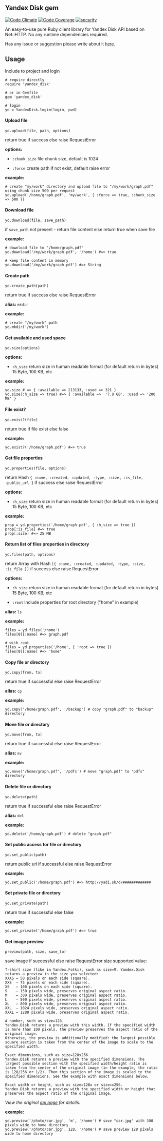 ## Yandex Disk gem
[![Code Climate](https://codeclimate.com/github/denwwer/yandex_disk.png?t=1)](https://codeclimate.com/github/denwwer/yandex_disk)
[![Code Coverage](https://codeclimate.com/github/denwwer/yandex_disk/coverage.png)](https://codeclimate.com/github/denwwer/yandex_disk)
[![security](https://hakiri.io/github/denwwer/yandex_disk/master.svg)](https://hakiri.io/github/denwwer/yandex_disk/master)

An easy-to-use pure Ruby client library for Yandex Disk API based on Net::HTTP. No any runtime dependencies required.

Has any issue or suggestion please write about it [here](https://github.com/denwwer/yandex_disk/issues).
## Usage
Include to project and login

    # require directly
    require 'yandex_disk'
    
    # or in Gemfile
    gem 'yandex_disk'
    
    # login
    yd = YandexDisk.login(login, pwd)
#### Upload file

    yd.upload(file, path, options)
return true if success else raise RequestError

**options:**

* `:chunk_size` file chunk size, default is 1024

* `:force` create path if not exist, default raise error


**example:**

    # create "my/work" directory and upload file to "/my/work/graph.pdf" using chunk size 500 per request
    yd.upload('/home/graph.pdf', 'my/work', { :force => true, :chunk_size => 500 })

#### Download file

    yd.download(file, save_path)

if `save_path` not present - return file content else return true when save file

**example:**
  
    # download file to "/home/graph.pdf"
    yd.download('/my/work/graph.pdf', '/home') #=> true
    
    # keep file content in memory
    yd.download('/my/work/graph.pdf') #=> String
#### Create path

    yd.create_path(path)

return true if success else raise RequestError

  **alias:** `mkdir`

  **example:**

    # create "/my/work" path
    yd.mkdir('/my/work')
#### Get available and used space

    yd.size(options)

  **options:**

  * `:h_size` return size in human readable format (for default return in bytes) 15 Byte, 100 KB, etc

  **example:**

    yd.size # => { :available => 213133, :used => 321 }
    yd.size(:h_size => true) #=> { :available =>  '7.8 GB', :used => '200 MB' }
#### File exist?

    yd.exist?(file) 

return true if file exist else false

  **example:**

    yd.exist?('/home/graph.pdf') #=> true
#### Get file properties

    yd.properties(file, options)

return Hash `{ :name, :created, :updated, :type, :size, :is_file, :public_url }` if success else raise RequestError

 **options:**

   * `:h_size` return size in human readable format (for default return in bytes) 15 Byte, 100 KB, etc

  **example:**

    prop = yd.properties('/home/graph.pdf', { :h_size => true })
    prop[:is_file] #=> true
    prop[:size] #=> 25 MB
#### Return list of files properties in directory

    yd.files(path, options)

  return Array with Hash `[{ :name, :created, :updated, :type, :size, :is_file }]` if success else raise RequestError

 **options:**

   * `:h_size` return size in human readable format (for default return in bytes) 15 Byte, 100 KB, etc

   * `:root` include properties for root directory ("home" in example)

  **alias:** `ls`

  **example:**

    files = yd.files('/home')
    files[0][:name] #=> graph.pdf
    
    # with root
    files = yd.properties('/home', { :root => true })
    files[0][:name] #=> 'home'
#### Copy file or directory

    yd.copy(from, to)

return true if successful else raise RequestError

  **alias:** `cp`

  **example:**

    yd.copy('/home/graph.pdf', '/backup') # copy "graph.pdf" to "backup" directory
#### Move file or directory

    yd.move(from, to)

return true if successful else raise RequestError

  **alias:** `mv`

  **example:**

    yd.move('/home/graph.pdf', '/pdfs') # move "graph.pdf" to "pdfs" directory
#### Delete file or directory

    yd.delete(path)

return true if successful else raise RequestError

  **alias:** `del`

  **example:**

    yd.delete('/home/graph.pdf') # delete "graph.pdf"
#### Set public access for file or directory

    yd.set_public(path)

return public url if successful else raise RequestError

  **example:**

    yd.set_public('/home/graph.pdf') #=> http://yadi.sk/d/#############
#### Set private file or directory

    yd.set_private(path)

return true if successful else false

  **example:**

    yd.set_private('/home/graph.pdf') #=> true
#### Get image preview

    preview(path, size, save_to)

save image if successful else raise RequestError
 size supported value:

    T-shirt size (like in Yandex.Fotki), such as size=M. Yandex.Disk returns a preview in the size you selected:
    XXXS — 50 pixels on each side (square).
    XXS  — 75 pixels on each side (square).
    XS   — 100 pixels on each side (square).
    S    — 150 pixels wide, preserves original aspect ratio.
    M    — 300 pixels wide, preserves original aspect ratio.
    L    — 500 pixels wide, preserves original aspect ratio.
    XL   — 800 pixels wide, preserves original aspect ratio.
    XXL  — 1024 pixels wide, preserves original aspect ratio.
    XXXL — 1280 pixels wide, preserves original aspect ratio.

    A number, such as size=128.
    Yandex.Disk returns a preview with this width. If the specified width is more than 100 pixels, the preview preserves the aspect ratio of the original image.
    Otherwise, the preview is additionally modified: the largest possible square section is taken from the center of the image to scale to the specified width.

    Exact dimensions, such as size=128x256.
    Yandex.Disk returns a preview with the specified dimensions. The largest possible section with the specified width/height ratio is taken from the center of the original image (in the example, the ratio is 128/256 or 1/2). Then this section of the image is scaled to the specified dimensions. See the example with exact dimensions below.

    Exact width or height, such as size=128x or size=x256.
    Yandex.Disk returns a preview with the specified width or height that preserves the aspect ratio of the original image.
*View the original [api page](http://api.yandex.com/disk/doc/dg/reference/preview.xml) for details.*

  **example:**
    
    yd.preview('/photo/car.jpg', 'm', '/home') # save "car.jpg" with 300 pixels wide to home directory
    yd.preview('/photo/car.jpg', 128, '/home') # save preview 128 pixels wide to home directory
